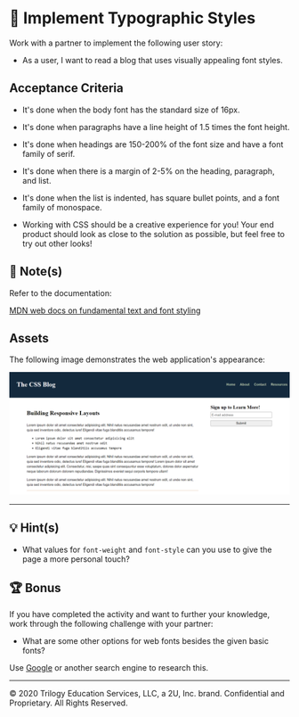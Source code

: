 # 📖 Implement Typographic Styles

Work with a partner to implement the following user story:

* As a user, I want to read a blog that uses visually appealing font styles.

## Acceptance Criteria

* It's done when the body font has the standard size of 16px.

* It's done when paragraphs have a line height of 1.5 times the font height.

* It's done when headings are 150-200% of the font size and have a font family of serif.

* It's done when there is a margin of 2-5% on the heading, paragraph, and list.

* It's done when the list is indented, has square bullet points, and a font family of monospace.

* Working with CSS should be a creative experience for you! Your end product should look as close to the solution as possible, but feel free to try out other looks!

## 📝 Note(s)

Refer to the documentation: 

[MDN web docs on fundamental text and font styling](https://developer.mozilla.org/en-US/docs/Learn/CSS/Styling_text/Fundamentals)

## Assets

The following image demonstrates the web application's appearance:

![The blog page includes a monospaced list and headings with a serif font](./Images/01-CSS-typography.png)

--- 

## 💡 Hint(s)

* What values for `font-weight` and `font-style` can you use to give the page a more personal touch?

## 🏆 Bonus

If you have completed the activity and want to further your knowledge, work through the following challenge with your partner: 

* What are some other options for web fonts besides the given basic fonts?

Use [Google](https://www.google.com) or another search engine to research this.

---
© 2020 Trilogy Education Services, LLC, a 2U, Inc. brand. Confidential and Proprietary. All Rights Reserved.